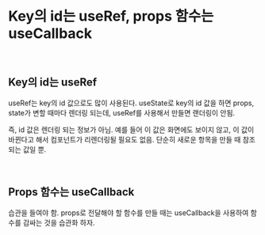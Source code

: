 # Key의 id는 useRef, props 함수는 useCallback

<br/>

## Key의 id는 useRef

useRef는 key의 id 값으로도 많이 사용된다. useState로 key의 id 값을 하면 props, state가 변할 때마다 렌더링 되는데, useRef를 사용해서 만들면 랜더링이 안됨.

즉, id 값은 렌더링 되는 정보가 아님. 예를 들어 이 값은 화면에도 보이지 않고, 이 값이 바뀐다고 해서 컴포넌트가 리렌더링될 필요도 없음. 단순히 새로운 항목을 만들 때 참조되는 값일 뿐.

<br/>

## Props 함수는 useCallback

습관을 들여야 함. props로 전달해야 할 함수를 만들 때는 useCallback을 사용하여 함수를 감싸는 것을 습관화 하자.
